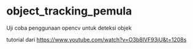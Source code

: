 # object_tracking_pemula
 Uji coba penggunaan opencv untuk deteksi objek

tutorial dari
https://www.youtube.com/watch?v=O3b8lVF93jU&t=1208s
